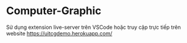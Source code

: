 # Computer-Graphic

Sử dụng extension live-server trên VSCode hoặc truy cập trực tiếp trên website https://uitcgdemo.herokuapp.com/
